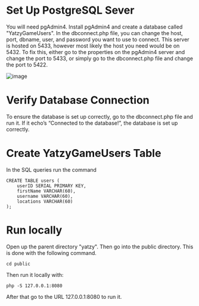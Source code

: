 # Set Up PostgreSQL Sever

You will need pgAdmin4.  Install pgAdmin4 and create a database called "YatzyGameUsers".  In the dbconnect.php file, you can change the host, port, dbname, user, and password you want to use to connect.  This server is hosted on 5433, however most likely the host you need would be on 5432.  To fix this, either go to the properties on the pgAdmin4 server and change the port to 5433, or simply go to the dbconnect.php file and change the port to 5422.  

![image](https://github.com/user-attachments/assets/8f32df8d-7ea6-42eb-900c-f3b21316128a)


# Verify Database Connection

To ensure the database is set up correctly, go to the dbconnect.php file and run it.  If it echo’s “Connected to the database!”, the database is set up correctly. 

# Create YatzyGameUsers Table

In the SQL queries run the command 

```
CREATE TABLE users ( 
    userID SERIAL PRIMARY KEY, 
    firstName VARCHAR(60), 
    username VARCHAR(60), 
    locations VARCHAR(60) 
);
```

# Run locally

Open up the parent directory "yatzy".  Then go into the public directory.  This is done with the following command.

```cd public```

Then run it locally with:

```php -S 127.0.0.1:8080```

After that go to the URL 127.0.0.1:8080 to run it.

